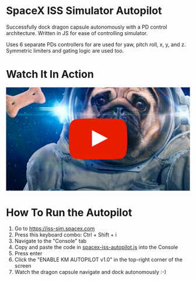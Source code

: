 # SpaceX ISS Simulator Autopilot
Successfully dock dragon capsule autonomously with a PD control architecture. Written in JS for ease of controlling simulator. 

Uses 6 separate PDs controllers for are used for yaw, pitch roll, x, y, and z. Symmetric limiters and gating logic are used too.

# Watch It In Action
[![Alt text](/img/youtube_thumbnail.png)](https://www.youtube.com/watch?v=v_r5uSaFCos)

# How To Run the Autopilot
1. Go to https://iss-sim.spacex.com
2. Press this keyboard combo: Ctrl + Shift + i
3. Navigate to the "Console" tab
4. Copy and paste the code in [spacex-iss-autopilot.js](https://raw.githubusercontent.com/handcraftedcode1/spacex-iss-simulator-autopilot/master/spacex-iss-autopilot.js) into the Console
5. Press enter
6. Click the "ENABLE KM AUTOPILOT v1.0" in the top-right corner of the screen
7. Watch the dragon capsule navigate and dock autonomously :-)
